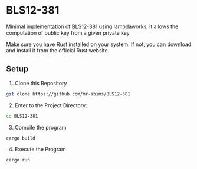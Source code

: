 # BLS12-381
Minimal implementation of BLS12-381 using lambdaworks, it allows the computation of public key from a given private key

Make sure you have Rust installed on your system. If not, you can download and install it from the official Rust website.


## Setup

1. Clone this Repository

```bash
git clone https://github.com/mr-abims/BLS12-381
```

2. Enter to the Project Directory:

```bash
cd BLS12-381
```

3. Compile the program
```bash
cargo build
```

4. Execute the Program

```bash
cargo run
```

